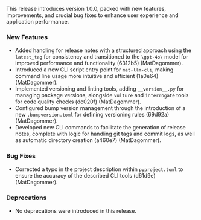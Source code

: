 This release introduces version 1.0.0, packed with new features, improvements, and crucial bug fixes to enhance user experience and application performance.

### New Features

- Added handling for release notes with a structured approach using the `latest_tag` for consistency and transitioned to the `\gpt-4o\` model for improved performance and functionality (6312b5) (MatDagommer).
- Introduced a new CLI script entry point for `mat-llm-cli`, making command line usage more intuitive and efficient (1a0e64) (MatDagommer).
- Implemented versioning and linting tools, adding `__version__.py` for managing package versions, alongside `vulture` and `interrogate` tools for code quality checks (dc020f) (MatDagommer).
- Configured bump version management through the introduction of a new `.bumpversion.toml` for defining versioning rules (69d92a) (MatDagommer).
- Developed new CLI commands to facilitate the generation of release notes, complete with logic for handling git tags and commit logs, as well as automatic directory creation (a460e7) (MatDagommer).

### Bug Fixes

- Corrected a typo in the project description within `pyproject.toml` to ensure the accuracy of the described CLI tools (d61d9e) (MatDagommer).

### Deprecations

- No deprecations were introduced in this release.
